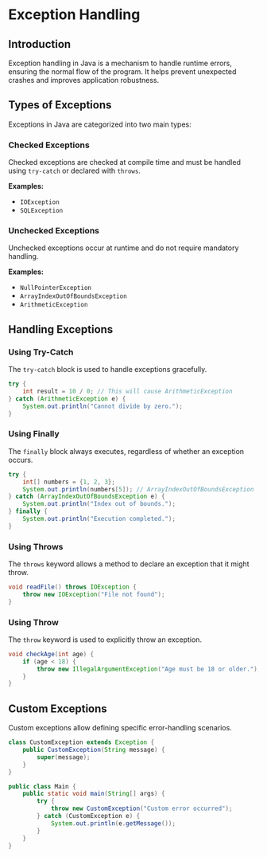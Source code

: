 # Exception Handling

## Introduction
Exception handling in Java is a mechanism to handle runtime errors, ensuring the normal flow of the program. It helps prevent unexpected crashes and improves application robustness.

## Types of Exceptions
Exceptions in Java are categorized into two main types:

### Checked Exceptions
Checked exceptions are checked at compile time and must be handled using `try-catch` or declared with `throws`.

**Examples:**
- `IOException`
- `SQLException`

### Unchecked Exceptions
Unchecked exceptions occur at runtime and do not require mandatory handling.

**Examples:**
- `NullPointerException`
- `ArrayIndexOutOfBoundsException`
- `ArithmeticException`

## Handling Exceptions
### Using Try-Catch
The `try-catch` block is used to handle exceptions gracefully.

```java
try {
    int result = 10 / 0; // This will cause ArithmeticException
} catch (ArithmeticException e) {
    System.out.println("Cannot divide by zero.");
}
```

### Using Finally
The `finally` block always executes, regardless of whether an exception occurs.

```java
try {
    int[] numbers = {1, 2, 3};
    System.out.println(numbers[5]); // ArrayIndexOutOfBoundsException
} catch (ArrayIndexOutOfBoundsException e) {
    System.out.println("Index out of bounds.");
} finally {
    System.out.println("Execution completed.");
}
```

### Using Throws
The `throws` keyword allows a method to declare an exception that it might throw.

```java
void readFile() throws IOException {
    throw new IOException("File not found");
}
```

### Using Throw
The `throw` keyword is used to explicitly throw an exception.

```java
void checkAge(int age) {
    if (age < 18) {
        throw new IllegalArgumentException("Age must be 18 or older.");
    }
}
```

## Custom Exceptions
Custom exceptions allow defining specific error-handling scenarios.

```java
class CustomException extends Exception {
    public CustomException(String message) {
        super(message);
    }
}

public class Main {
    public static void main(String[] args) {
        try {
            throw new CustomException("Custom error occurred");
        } catch (CustomException e) {
            System.out.println(e.getMessage());
        }
    }
}
```


